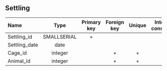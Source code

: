 ## Settling

|Name|Type|Primary key|Foreign key|Unique|Integrity constraints|Null/not null|
|:----|:----:|:-----------:|:-----------:|:------:|:----------------------:|:------:|
|Settling_id|SMALLSERIAL|+| | | ||
|Settling_date|date| | | | | not null|
|Cage_id|integer| |+ |+ | | not null|
|Animal_id|integer  | |+ |+ | | not null|
